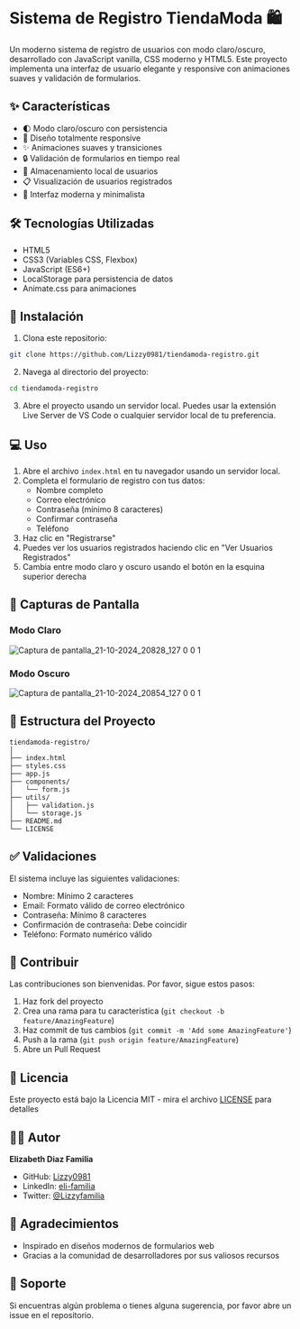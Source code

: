 # Sistema de Registro TiendaModa 🛍️

Un moderno sistema de registro de usuarios con modo claro/oscuro, desarrollado con JavaScript vanilla, CSS moderno y HTML5. Este proyecto implementa una interfaz de usuario elegante y responsive con animaciones suaves y validación de formularios.

## ✨ Características

- 🌓 Modo claro/oscuro con persistencia
- 📱 Diseño totalmente responsive
- ✨ Animaciones suaves y transiciones
- 🔒 Validación de formularios en tiempo real
- 💾 Almacenamiento local de usuarios
- 📋 Visualización de usuarios registrados
- 🎨 Interfaz moderna y minimalista

## 🛠️ Tecnologías Utilizadas

- HTML5
- CSS3 (Variables CSS, Flexbox)
- JavaScript (ES6+)
- LocalStorage para persistencia de datos
- Animate.css para animaciones

## 🚀 Instalación

1. Clona este repositorio:
```bash
git clone https://github.com/Lizzy0981/tiendamoda-registro.git
```

2. Navega al directorio del proyecto:
```bash
cd tiendamoda-registro
```

3. Abre el proyecto usando un servidor local. Puedes usar la extensión Live Server de VS Code o cualquier servidor local de tu preferencia.

## 💻 Uso

1. Abre el archivo `index.html` en tu navegador usando un servidor local.
2. Completa el formulario de registro con tus datos:
   - Nombre completo
   - Correo electrónico
   - Contraseña (mínimo 8 caracteres)
   - Confirmar contraseña
   - Teléfono
3. Haz clic en "Registrarse"
4. Puedes ver los usuarios registrados haciendo clic en "Ver Usuarios Registrados"
5. Cambia entre modo claro y oscuro usando el botón en la esquina superior derecha

## 📸 Capturas de Pantalla

### Modo Claro
![Captura de pantalla_21-10-2024_20828_127 0 0 1](https://github.com/user-attachments/assets/1e9599db-424a-435d-b606-3254813e4d60)


### Modo Oscuro
![Captura de pantalla_21-10-2024_20854_127 0 0 1](https://github.com/user-attachments/assets/fa478a1f-94c0-4153-a2a5-f6d1c66d7f51)


## 📁 Estructura del Proyecto

```
tiendamoda-registro/
│
├── index.html
├── styles.css
├── app.js
├── components/
│   └── form.js
├── utils/
│   ├── validation.js
│   └── storage.js
├── README.md
└── LICENSE
```

## ✅ Validaciones

El sistema incluye las siguientes validaciones:

- Nombre: Mínimo 2 caracteres
- Email: Formato válido de correo electrónico
- Contraseña: Mínimo 8 caracteres
- Confirmación de contraseña: Debe coincidir
- Teléfono: Formato numérico válido

## 🤝 Contribuir

Las contribuciones son bienvenidas. Por favor, sigue estos pasos:

1. Haz fork del proyecto
2. Crea una rama para tu característica (`git checkout -b feature/AmazingFeature`)
3. Haz commit de tus cambios (`git commit -m 'Add some AmazingFeature'`)
4. Push a la rama (`git push origin feature/AmazingFeature`)
5. Abre un Pull Request

## 📄 Licencia

Este proyecto está bajo la Licencia MIT - mira el archivo [LICENSE](LICENSE) para detalles

## 👩‍💻 Autor

**Elizabeth Diaz Familia**
- GitHub: [Lizzy0981](https://github.com/Lizzy0981)
- LinkedIn: [eli-familia](https://linkedin.com/in/eli-familia/)
- Twitter: [@Lizzyfamilia](https://twitter.com/Lizzyfamilia)

## 🙏 Agradecimientos

- Inspirado en diseños modernos de formularios web
- Gracias a la comunidad de desarrolladores por sus valiosos recursos

## 📱 Soporte

Si encuentras algún problema o tienes alguna sugerencia, por favor abre un issue en el repositorio.
